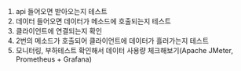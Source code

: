 1. api 들어오면 받아오는지 테스트
2. 데이터 들어오면 데이터가 메소드에 호출되는지 테스트
3. 클라이언트에 연결되는지 확인
4. 2번의 메소드가 호출되어 클라이언트에 데이터가 흘러가는지 테스트
5. 모니터링, 부하테스트 확인해서 데이터 사용량 체크해보기(Apache JMeter,  Prometheus + Grafana)
